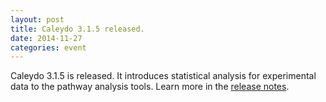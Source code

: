 ```yaml
---
layout: post
title: Caleydo 3.1.5 released.
date: 2014-11-27
categories: event
---
```


Caleydo 3.1.5 is released. It introduces statistical analysis for experimental data to the pathway analysis tools. Learn more in the [release notes](/releases/caleydo_3_1_5/).
